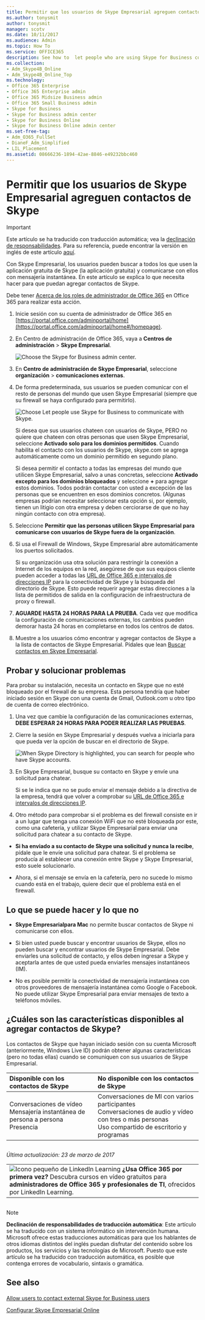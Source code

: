 ```yaml
---
title: Permitir que los usuarios de Skype Empresarial agreguen contactos de Skype
ms.author: tonysmit
author: tonysmit
manager: scotv
ms.date: 10/11/2017
ms.audience: Admin
ms.topic: How To
ms.service: OFFICE365
description: See how to  let people who are using Skype for Business contact Skype for Business users from outside your organization and add them to their list of contacts. 
ms.collection:
- Adm_Skype4B_Online
- Adm_Skype4B_Online_Top
ms.technology:
- Office 365 Enterprise
- Office 365 Enterprise admin
- Office 365 Midsize Business admin
- Office 365 Small Business admin
- Skype for Business
- Skype for Business admin center
- Skype for Business Online
- Skype for Business Online admin center
ms.set-free-tag:
- Adm_O365_FullSet
- DianeF_Adm_Simplified
- LIL_Placement
ms.assetid: 08666236-1894-42ae-8846-e49232bbc460
---
```




# Permitir que los usuarios de Skype Empresarial agreguen contactos de Skype

> [!IMPORTANT]
> Este artículo se ha traducido con traducción automática; vea la  [declinación de responsabilidades](08666236-1894-42ae-8846-e49232bbc460.md#MT_Footer). Para su referencia, puede encontrar la versión en inglés de este artículo  [aquí](https://support.office.com/en-us/article/08666236-1894-42ae-8846-e49232bbc460). 
  
    
    


Con Skype Empresarial, los usuarios pueden buscar a todos los que usen la aplicación gratuita de Skype (la aplicación gratuita) y comunicarse con ellos con mensajería instantánea. En este artículo se explica lo que necesita hacer para que puedan agregar contactos de Skype. 
  
    
    


Debe tener  [Acerca de los roles de administrador de Office 365](about-office-365-admin-roles.md) en Office 365 para realizar esta acción.
  
    
    


1. Inicie sesión con su cuenta de administrador de Office 365 en  [https://portal.office.com/adminportal/home](https://portal.office.com/adminportal/home#/homepage).
    
  
2. En Centro de administración de Office 365, vaya a **Centros de administración** > **Skype Empresarial**. 
    
    ![Choose the Skype for Business admin center.](images/376a7a45-e6e3-4716-be09-d2f294d885a2.png)
  
    
    

    
  
3. En **Centro de administración de Skype Empresarial**, seleccione **organización** > **comunicaciones externas**. 
    
  
4. De forma predeterminada, sus usuarios se pueden comunicar con el resto de personas del mundo que usen Skype Empresarial (siempre que su firewall se haya configurado para permitirlo). 
    
    ![Choose Let people use Skype for Business to communicate with Skype.](images/333789f8-2ea6-4bbd-805b-18130f427999.png)
  
    
    

    
    Si desea que sus usuarios chateen con usuarios de Skype, PERO no quiere que chateen con otras personas que usen Skype Empresarial, seleccione **Activado solo para los dominios permitidos**. Cuando habilita el contacto con los usuarios de Skype, skype.com se agrega automáticamente como un dominio permitido en segundo plano. 
    
    Si desea permitir el contacto a todas las empresas del mundo que utilicen Skype Empresarial, salvo a unas concretas, seleccione **Activado excepto para los dominios bloqueados** y seleccione **+** para agregar estos dominios. Todos podrán contactar con usted a excepción de las personas que se encuentren en esos dominios concretos. (Algunas empresas podrían necesitar seleccionar esta opción si, por ejemplo, tienen un litigio con otra empresa y deben cerciorarse de que no hay ningún contacto con otra empresa).
    
  
5. Seleccione **Permitir que las personas utilicen Skype Empresarial para comunicarse con usuarios de Skype fuera de la organización**. 
    
  
6. Si usa el Firewall de Windows, Skype Empresarial abre automáticamente los puertos solicitados. 
    
    Si su organización usa otra solución para restringir la conexión a Internet de los equipos en la red, asegúrese de que sus equipos cliente pueden acceder a todas las  [URL de Office 365 e intervalos de direcciones IP](http://technet.microsoft.com/library/8548a211-3fe7-47cb-abb1-355ea5aa88a2%28Office.14%29.aspx) para la conectividad de Skype y la búsqueda del directorio de Skype. Esto puede requerir agregar estas direcciones a la lista de permitidos de salida en la configuración de infraestructura de proxy o firewall.
    
  
7. **AGUARDE HASTA 24 HORAS PARA LA PRUEBA**. Cada vez que modifica la configuración de comunicaciones externas, los cambios pueden demorar hasta 24 horas en completarse en todos los centros de datos.
    
  
8. Muestre a los usuarios cómo encontrar y agregar contactos de Skype a la lista de contactos de Skype Empresarial. Pídales que lean  [Buscar contactos en Skype Empresarial](http://technet.microsoft.com/library/b12500ef-e37f-4d22-aade-c11277e53f19%28Office.14%29.aspx).
    
  

## Probar y solucionar problemas

Para probar su instalación, necesita un contacto en Skype que no esté bloqueado por el firewall de su empresa. Esta persona tendría que haber iniciado sesión en Skype con una cuenta de Gmail, Outlook.com u otro tipo de cuenta de correo electrónico.
  
    
    

1. Una vez que cambie la configuración de las comunicaciones externas, **DEBE ESPERAR 24 HORAS PARA PODER REALIZAR LAS PRUEBAS**.
    
  
2. Cierre la sesión en Skype Empresarial y después vuelva a iniciarla para que pueda ver la opción de buscar en el directorio de Skype. 
    
    ![When Skype Directory is highlighted, you can search for people who have Skype accounts.](images/76ee9fab-1ac3-4f4a-9569-f5f2606dbb7a.png)
  
    
    

    
  
3. En Skype Empresarial, busque su contacto en Skype y envíe una solicitud para chatear. 
    
    Si se le indica que no se pudo enviar el mensaje debido a la directiva de la empresa, tendrá que volver a comprobar su  [URL de Office 365 e intervalos de direcciones IP](http://technet.microsoft.com/library/8548a211-3fe7-47cb-abb1-355ea5aa88a2%28Office.14%29.aspx). 
    
  
4. Otro método para comprobar si el problema es del firewall consiste en ir a un lugar que tenga una conexión WiFi que no esté bloqueada por este, como una cafetería, y utilizar Skype Empresarial para enviar una solicitud para chatear a su contacto de Skype. 
    
  - **Si ha enviado a su contacto de Skype una solicitud y nunca la recibe**, pídale que le envíe una solicitud para chatear. Si el problema se producía al establecer una conexión entre Skype y Skype Empresarial, esto suele solucionarlo.
    
  
  - Ahora, si el mensaje se envía en la cafetería, pero no sucede lo mismo cuando está en el trabajo, quiere decir que el problema está en el firewall. 
    
  

  
    
    

## Lo que se puede hacer y lo que no


- **Skype Empresarialpara Mac** no permite buscar contactos de Skype ni comunicarse con ellos.
    
  
- Si bien usted puede buscar y encontrar usuarios de Skype, ellos no pueden buscar y encontrar usuarios de Skype Empresarial. Debe enviarles una solicitud de contacto, y ellos deben ingresar a Skype y aceptarla antes de que usted pueda enviarles mensajes instantáneos (IM). 
    
  
- No es posible permitir la conectividad de mensajería instantánea con otros proveedores de mensajería instantánea como Google o Facebook. No puede utilizar Skype Empresarial para enviar mensajes de texto a teléfonos móviles.
    
  

## ¿Cuáles son las características disponibles al agregar contactos de Skype?

Los contactos de Skype que hayan iniciado sesión con su cuenta Microsoft (anteriormente, Windows Live ID) podrán obtener algunas características (pero no todas ellas) cuando se comuniquen con sus usuarios de Skype Empresarial.
  
    
    


|**Disponible con los contactos de Skype**|**No disponible con los contactos de Skype**|
|:-----|:-----|
| Conversaciones de vídeo <br/>  Mensajería instantánea de persona a persona <br/>  Presencia <br/> | Conversaciones de MI con varios participantes <br/>  Conversaciones de audio y vídeo con tres o más personas <br/>  Uso compartido de escritorio y programas <br/> |
   

## 

 *Última actualización: 23 de marzo de 2017* 
  
    
    

||
|:-----|
|![Icono pequeño de LinkedIn Learning](images/7e5cb7c8-dc66-4c9a-a16d-a30f10a970bd.png) **¿Usa Office 365 por primera vez?**         Descubra cursos en vídeo gratuitos para **administradores de Office 365 y profesionales de TI**, ofrecidos por LinkedIn Learning. |
   

## 
<a name="MT_Footer"> </a>


> [!NOTE]
> **Declinación de responsabilidades de traducción automática**: Este artículo se ha traducido con un sistema informático sin intervención humana. Microsoft ofrece estas traducciones automáticas para que los hablantes de otros idiomas distintos del inglés puedan disfrutar del contenido sobre los productos, los servicios y las tecnologías de Microsoft. Puesto que este artículo se ha traducido con traducción automática, es posible que contenga errores de vocabulario, sintaxis o gramática. 
  
    
    


## See also
<a name="MT_Footer"> </a>


#### 


  
    
    
 [Allow users to contact external Skype for Business users](allow-users-to-contact-external-skype-for-business-users.md)
  
    
    
 [Configurar Skype Empresarial Online](set-up-skype-for-business-online.md)
